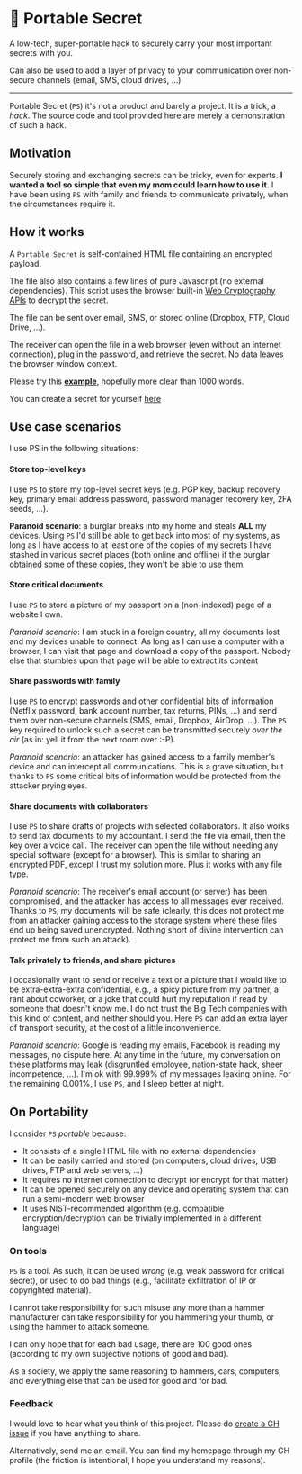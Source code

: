 # 🔐 Portable Secret
A low-tech, super-portable hack to securely carry your most important secrets with you.

Can also be used to add a layer of privacy to your communication over non-secure channels (email, SMS, cloud drives, ...)

---

Portable Secret (`PS`) it's not a product and barely a project. It is a trick, a *hack*.
The source code and tool provided here are merely a demonstration of such a hack.

## Motivation

Securely storing and exchanging secrets can be tricky, even for experts. **I wanted a tool so simple that even my mom could learn how to use it**.
I have been using `PS` with family and friends to communicate privately, when the circumstances require it.

## How it works

A `Portable Secret` is self-contained HTML file containing an encrypted payload.

The file also also contains a few lines of pure Javascript (no external dependencies).
This script uses the browser built-in [Web Cryptography APIs](https://developer.mozilla.org/en-US/docs/Web/API/Web_Crypto_API) to decrypt the secret.

The file can be sent over email, SMS, or stored online (Dropbox, FTP, Cloud Drive, ...).

The receiver can open the file in a web browser (even without an internet connection), plug in the password, and retrieve the secret. No data leaves the browser window context.

Please try this **[example](https://mprimi.github.io/portable-secret/example.html)**, hopefully more clear than 1000 words.

You can create a secret for yourself [here](https://mprimi.github.io/portable-secret/create.html)

## Use case scenarios

I use PS in the following situations:

#### Store top-level keys

I use `PS` to store my top-level secret keys (e.g. PGP key, backup recovery key, primary email address password, password manager recovery key, 2FA seeds, ...).

**Paranoid scenario**: a burglar breaks into my home and steals **ALL** my devices. Using `PS`  I'd still be able to get back into most of my systems, as long as I have access to at least one of the copies of my secrets I have stashed in various secret places (both online and offline) if the burglar obtained some of these copies, they won't be able to use them.


#### Store critical documents

I use `PS` to store a picture of my passport on a (non-indexed) page of a website I own.

*Paranoid scenario*: I am stuck in a foreign country, all my documents lost and my devices unable to connect.
As long as I can use a computer with a browser, I can visit that page and download a copy of the passport. Nobody else that stumbles upon that page will be able to extract its content

#### Share passwords with family

I use `PS` to encrypt passwords and other confidential bits of information (Netflix password, bank account number, tax returns, PINs, ...) and send them over non-secure channels (SMS, email, Dropbox, AirDrop, ...).
The `PS` key required to unlock such a secret can be transmitted securely *over the air* (as in: yell it from the next room over :-P).

*Paranoid scenario*: an attacker has gained access to a family member's device and can intercept all communications. This is a grave situation, but thanks to `PS` some critical bits of information would be protected from the attacker prying eyes.

#### Share documents with collaborators

I use `PS` to share drafts of projects with selected collaborators. It also works to send tax documents to my accountant. I send the file via email, then the key over a voice call.
The receiver can open the file without needing any special software (except for a browser).
This is similar to sharing an encrypted PDF, except I trust my solution more. Plus it works with any file type.

*Paranoid scenario*: The receiver's email account (or server) has been compromised, and the attacker has access to all messages ever received. Thanks to `PS`, my documents will be safe
(clearly, this does not protect me from an attacker gaining access to the storage system where these files end up being saved unencrypted. Nothing short of divine intervention can  protect me from such an attack).


#### Talk privately to friends, and share pictures

I occasionally want to send or receive a text or a picture that I would like to be extra-extra-extra confidential, e.g., a spicy picture from my partner, a rant about coworker, or a joke that could hurt my reputation if read by someone that doesn't know me.
I do not trust the Big Tech companies with this kind of content, and neither should you.
Here `PS` can add an extra layer of transport security, at the cost of a little inconvenience.

*Paranoid scenario*: Google is reading my emails, Facebook is reading my messages, no dispute here. At any time in the future, my conversation on these platforms may leak (disgruntled employee, nation-state hack, sheer incompetence, ...). I'm ok with 99.999% of my messages leaking online. For the remaining 0.001%, I use `PS`, and I sleep better at night.

## On Portability

I consider `PS` *portable* because:

 * It consists of a single HTML file with no external dependencies
 * It can be easily carried and stored (on computers, cloud drives, USB drives, FTP and web servers, ...)
 * It requires no internet connection to decrypt (or encrypt for that matter)
 * It can be opened securely on any device and operating system that can run a semi-modern web browser
 * It uses NIST-recommended algorithm (e.g. compatible encryption/decryption can be trivially implemented in a different language)

### On tools

`PS` is a tool. As such, it can be used *wrong* (e.g. weak password for critical secret), or used to do bad things (e.g., facilitate exfiltration of IP or copyrighted material).

I cannot take responsibility for such misuse any more than a hammer manufacturer can take responsibility for you hammering your thumb, or using the hammer to attack someone.

I can only hope that for each bad usage, there are 100 good ones (according to my own subjective notions of good and bad).

As a society, we apply the same reasoning to hammers, cars, computers, and everything else that can be used for good and for bad.


### Feedback

I would love to hear what you think of this project.
Please do [create a GH issue](https://github.com/mprimi/portable-secret/issues) if you have anything to share.

Alternatively, send me an email. You can find my homepage through my GH profile (the friction is intentional, I hope you understand my reasons).
